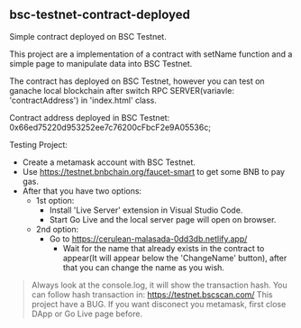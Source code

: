 ## bsc-testnet-contract-deployed
Simple contract deployed on BSC Testnet.

This project are a implementation of a contract with setName function and a simple page to manipulate data into BSC Testnet.

The contract has deployed on BSC Testnet, however you can test on ganache local blockchain after switch RPC SERVER(variavle: 'contractAddress') in 'index.html' class.

Contract address deployed in BSC Testnet: 0x66ed75220d953252ee7c76200cFbcF2e9A05536c;

Testing Project:
  - Create a metamask account with BSC Testnet.
  - Use https://testnet.bnbchain.org/faucet-smart to get some BNB to pay gas.
  - After that you have two options:
    - 1st option:
      - Install 'Live Server' extension in Visual Studio Code.
      - Start Go Live and the local server page will open on browser.
    - 2nd option:
      - Go to https://cerulean-malasada-0dd3db.netlify.app/
        - Wait for the name that already exists in the contract to appear(It will appear below the 'ChangeName' button), after that you can change the name as you wish.

> Always look at the console.log, it will show the transaction hash.
> You can follow hash transaction in: https://testnet.bscscan.com/
> This project have a BUG. If you want disconect you metamask, first close DApp or Go Live page before.
